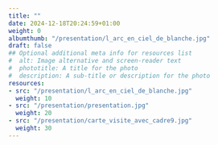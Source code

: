 ```yaml
---
title: ""
date: 2024-12-18T20:24:59+01:00
weight: 0
albumthumb: "/presentation/l_arc_en_ciel_de_blanche.jpg"
draft: false
## Optional additional meta info for resources list
#  alt: Image alternative and screen-reader text
#  phototitle: A title for the photo
#  description: A sub-title or description for the photo
resources:
- src: "/presentation/l_arc_en_ciel_de_blanche.jpg"
  weight: 10
- src: "/presentation/presentation.jpg"
  weight: 20
- src: "/presentation/carte_visite_avec_cadre9.jpg"
  weight: 30
---
```

